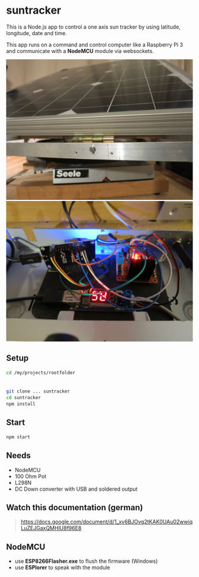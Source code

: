 # suntracker
This is a Node.js app to control a one axis sun tracker by using latitude, longitude, date and time.
 
This app runs on a command and control computer like a Raspberry Pi 3 and communicate with
a **NodeMCU** module via websockets.
 
![ScreenShot](/docs/seele.jpg?raw=true "Solar Panel")
![ScreenShot](/docs/inner.jpg?raw=true "Seele")
 
## Setup

```bash
cd /my/projects/rootfolder
 

git clone ... suntracker
cd suntracker
npm install
```

## Start

```bash
npm start
```

## Needs

- NodeMCU
- 100 Ohm Pot
- L298N
- DC Down converter with USB and soldered output

## Watch this documentation (german)

> https://docs.google.com/document/d/1_xv6BJOvg2tKAK0UAu02wwiqLuZEJGaxQMHlU8f96E8

## NodeMCU

- use **ESP8266Flasher.exe** to flush the firmware (Windows)
- use **ESPlorer** to speak with the module


